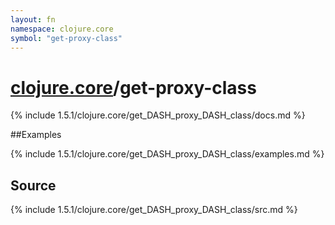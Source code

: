 ```yaml
---
layout: fn
namespace: clojure.core
symbol: "get-proxy-class"
---
```


# [clojure.core](../)/get-proxy-class

{% include 1.5.1/clojure.core/get_DASH_proxy_DASH_class/docs.md %}

##Examples

{% include 1.5.1/clojure.core/get_DASH_proxy_DASH_class/examples.md %}
## Source
{% include 1.5.1/clojure.core/get_DASH_proxy_DASH_class/src.md %}

